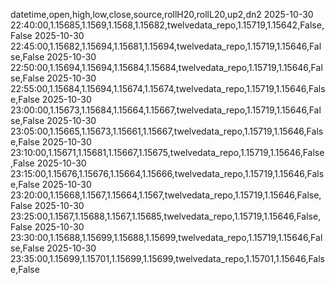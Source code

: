 datetime,open,high,low,close,source,rollH20,rollL20,up2,dn2
2025-10-30 22:40:00,1.15685,1.1569,1.1568,1.15682,twelvedata_repo,1.15719,1.15642,False,False
2025-10-30 22:45:00,1.15682,1.15694,1.15681,1.15694,twelvedata_repo,1.15719,1.15646,False,False
2025-10-30 22:50:00,1.15694,1.15694,1.15684,1.15684,twelvedata_repo,1.15719,1.15646,False,False
2025-10-30 22:55:00,1.15684,1.15694,1.15674,1.15674,twelvedata_repo,1.15719,1.15646,False,False
2025-10-30 23:00:00,1.15673,1.15684,1.15664,1.15667,twelvedata_repo,1.15719,1.15646,False,False
2025-10-30 23:05:00,1.15665,1.15673,1.15661,1.15667,twelvedata_repo,1.15719,1.15646,False,False
2025-10-30 23:10:00,1.15671,1.15681,1.15667,1.15675,twelvedata_repo,1.15719,1.15646,False,False
2025-10-30 23:15:00,1.15676,1.15676,1.15664,1.15666,twelvedata_repo,1.15719,1.15646,False,False
2025-10-30 23:20:00,1.15668,1.1567,1.15664,1.1567,twelvedata_repo,1.15719,1.15646,False,False
2025-10-30 23:25:00,1.1567,1.15688,1.1567,1.15685,twelvedata_repo,1.15719,1.15646,False,False
2025-10-30 23:30:00,1.15688,1.15699,1.15688,1.15699,twelvedata_repo,1.15719,1.15646,False,False
2025-10-30 23:35:00,1.15699,1.15701,1.15699,1.15699,twelvedata_repo,1.15701,1.15646,False,False
